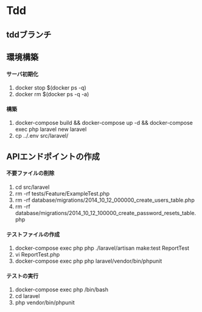 # Tdd
## tddブランチ

## 環境構築

#### サーバ初期化
1. docker stop $(docker ps -q)
2. docker rm $(docker ps -q -a)

#### 構築
1. docker-compose build && docker-compose up -d && docker-compose exec php laravel new laravel
2. cp ../.env src/laravel/

## APIエンドポイントの作成
#### 不要ファイルの削除
1. cd src/laravel
2. rm -rf tests/Feature/ExampleTest.php
3. rm -rf database/migrations/2014_10_12_000000_create_users_table.php
4. rm -rf database/migrations/2014_10_12_100000_create_password_resets_table.php

#### テストファイルの作成
1. docker-compose exec php php ./laravel/artisan make:test ReportTest
2. vi ReportTest.php
3. docker-compose exec php php laravel/vendor/bin/phpunit


#### テストの実行
1. docker-compose exec php /bin/bash
2. cd laravel
3. php vendor/bin/phpunit

